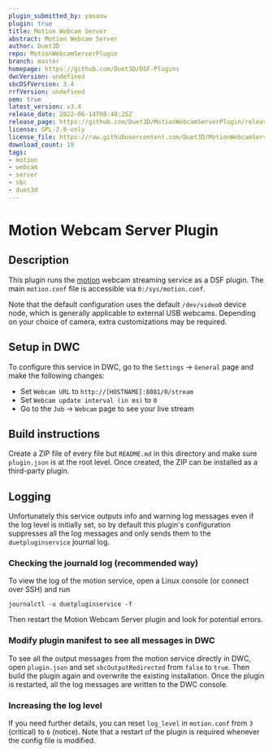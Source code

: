 ```yaml
---
plugin_submitted_by: yasasw
plugin: true
title: Motion Webcam Server
abstract: Motion Webcam Server
author: Duet3D
repo: MotionWebcamServerPlugin
branch: master
homepage: https://github.com/Duet3D/DSF-Plugins
dwcVersion: undefined
sbcDSfVersion: 3.4
rrfVersion: undefined
oem: true
latest_version: v3.4
release_date: 2022-06-14T08:40:25Z
release_page: https://github.com/Duet3D/MotionWebcamServerPlugin/releases/tag/v3.4
license: GPL-2.0-only
license_file: https://raw.githubusercontent.com/Duet3D/MotionWebcamServerPlugin/master/LICENSE
download_count: 19
tags:
- motion
- webcam
- server
- sbc
- duet3d
---
```


# Motion Webcam Server Plugin

## Description

This plugin runs the [motion](https://github.com/Motion-Project/motion) webcam streaming service as a DSF plugin. The main `motion.conf` file is accessible via `0:/sys/motion.conf`.

Note that the default configuration uses the default `/dev/video0` device node, which is generally applicable to external USB webcams. Depending on your choice of camera, extra customizations may be required.

## Setup in DWC

To configure this service in DWC, go to the `Settings` -> `General` page and make the following changes:

- Set `Webcam URL` to `http://[HOSTNAME]:8081/0/stream`
- Set `Webcam update interval (in ms)` to `0`
- Go to the `Job` -> `Webcam` page to see your live stream

## Build instructions

Create a ZIP file of every file but `README.md` in this directory and make sure `plugin.json` is at the root level. Once created, the ZIP can be installed as a third-party plugin.

## Logging

Unfortunately this service outputs info and warning log messages even if the log level is initially set, so by default this plugin's configuration suppresses all the log messages and only sends them to the `duetpluginservice` journal log.

### Checking the journald log (recommended way)

To view the log of the motion service, open a Linux console (or connect over SSH) and run

```
journalctl -u duetpluginservice -f
```

Then restart the Motion Webcam Server plugin and look for potential errors.


### Modify plugin manifest to see all messages in DWC

To see all the output messages from the motion service directly in DWC, open `plugin.json` and set `sbcOutputRedirected` from `false` to `true`. Then build the plugin again and overwrite the existing installation.
Once the plugin is restarted, all the log messages are written to the DWC console.

### Increasing the log level

If you need further details, you can reset `log_level` in `motion.conf` from `3` (critical) to `6` (notice). Note that a restart of the plugin is required whenever the config file is modified.

